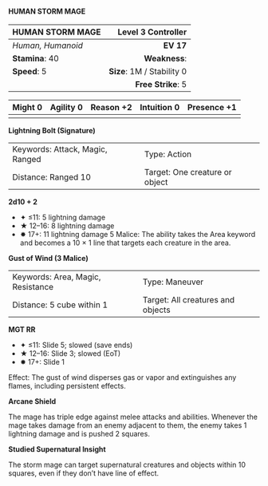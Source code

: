 #### HUMAN STORM MAGE

| HUMAN STORM MAGE  |     **Level 3 Controller** |
| :---------------- | -------------------------: |
| *Human, Humanoid* |                  **EV 17** |
| **Stamina**: 40   |              **Weakness**: |
| **Speed**: 5      | **Size**: 1M / Stability 0 |
|                   |         **Free Strike**: 5 |

| **Might** 0 | **Agility** 0 | **Reason** +2 | **Intuition** 0 | **Presence** +1 |
| ----------- | ------------- | ------------- | --------------- | --------------- |
|             |               |               |                 |                 |

**Lightning Bolt (Signature)**

|                                 |                                |
| :------------------------------ | :----------------------------- |
| Keywords: Attack, Magic, Ranged | Type: Action                   |
| Distance: Ranged 10             | Target: One creature or object |

**2d10 + 2**

- ✦ ≤11: 5 lightning damage
- ★ 12–16: 8 lightning damage
- ✸ 17+: 11 lightning damage 5 Malice: The ability takes the Area keyword and becomes a 10 × 1 line that targets each creature in the area.

**Gust of Wind (3 Malice)**

|                                   |                                   |
| :-------------------------------- | :-------------------------------- |
| Keywords: Area, Magic, Resistance | Type: Maneuver                    |
| Distance: 5 cube within 1         | Target: All creatures and objects |

**MGT RR**

- ✦ ≤11: Slide 5; slowed (save ends)
- ★ 12–16: Slide 3; slowed (EoT)
- ✸ 17+: Slide 1

Effect: The gust of wind disperses gas or vapor and extinguishes any flames, including persistent effects.

**Arcane Shield**

The mage has triple edge against melee attacks and abilities. Whenever the mage takes damage from an enemy adjacent to them, the enemy takes 1 lightning damage and is pushed 2 squares.

**Studied Supernatural Insight**

The storm mage can target supernatural creatures and objects within 10 squares, even if they don’t have line of effect.

